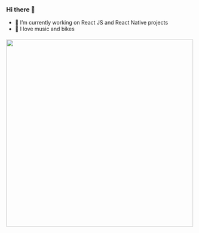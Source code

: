 ### Hi there 👋

- 🔭  I’m currently working on React JS and React Native projects
- 🚴  I love music and bikes

  
#### 
<div>
<img style="width: 500px; max-width: 500px;" src="https://wakatime.com/share/@23a27b6b-815f-4cef-8a6c-21bdf1f9c3ed/1014aee6-a312-4c01-890e-e142eeab1013.svg" />
</div>


